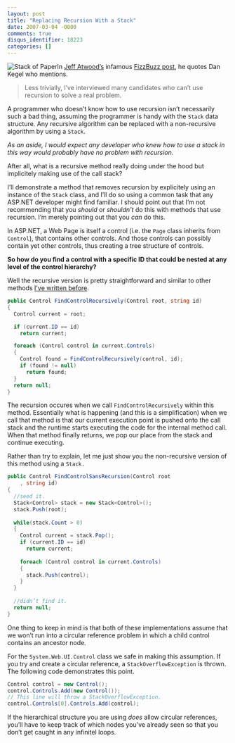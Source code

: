 ```yaml
---
layout: post
title: "Replacing Recursion With a Stack"
date: 2007-03-04 -0800
comments: true
disqus_identifier: 18223
categories: []
---
```

![Stack of
Paper](http://haacked.com/images/haacked_com/WindowsLiveWriter/ReplacingRecursionWithaStack_124F7/251979_paper_stack10.jpg)In
[Jeff Atwood’s](http://codinghorror.com/blog/ "Jeff Atwood") infamous
[FizzBuzz
post](http://www.codinghorror.com/blog/archives/000781.html "Why Can’t Programmers Program?"),
he quotes Dan Kegel who mentions.

> Less trivially, I’ve interviewed many candidates who can’t use
> recursion to solve a real problem.

A programmer who doesn’t know how to use recursion isn’t necessarily
such a bad thing, assuming the programmer is handy with the `Stack` data
structure. Any recursive algorithm can be replaced with a non-recursive
algorithm by using a `Stack`.

*As an aside, I would expect any developer who knew how to use a stack
in this way would probably have no problem with recursion.*

After all, what is a recursive method really doing under the hood but
implicitely making use of the call stack?

I’ll demonstrate a method that removes recursion by explicitely using an
instance of the `Stack` class, and I’ll do so using a common task that
any ASP.NET developer might find familiar. I should point out that I’m
not recommending that you *should* or *shouldn’t* do this with methods
that use recursion. I’m merely pointing out that you *can* do this.

In ASP.NET, a Web Page is itself a control (i.e. the `Page` class
inherits from `Control`), that contains other controls. And those
controls can possibly contain yet other controls, thus creating a tree
structure of controls.

**So how do you find a control with a specific ID that could be nested
at any level of the control hierarchy?**

Well the recursive version is pretty straightforward and similar to
other methods [I've written
before](http://haacked.com/archive/2006/06/13/ProperWayToFindTheForm.aspx "Proper Way To Find The Form").

```csharp
public Control FindControlRecursively(Control root, string id)
{
  Control current = root;

  if (current.ID == id)
    return current;

  foreach (Control control in current.Controls)
  {
    Control found = FindControlRecursively(control, id);
    if (found != null)
      return found;
  }
  return null;
}
```

The recursion occures when we call `FindControlRecursively` within this
method. Essentially what is happening (and this is a simplification)
when we call that method is that our current execution point is pushed
onto the call stack and the runtime starts executing the code for the
internal method call. When that method finally returns, we pop our place
from the stack and continue executing.

Rather than try to explain, let me just show you the non-recursive
version of this method using a `Stack.`

```csharp
public Control FindControlSansRecursion(Control root
    , string id)
{
  //seed it.
  Stack<Control> stack = new Stack<Control>();
  stack.Push(root);
    
  while(stack.Count > 0)
  {
    Control current = stack.Pop();
    if (current.ID == id)
      return current;
        
    foreach (Control control in current.Controls)
    {
      stack.Push(control);
    }
  }
  
  //didn’t find it.
  return null;
}
```

One thing to keep in mind is that both of these implementations assume
that we won’t run into a circular reference problem in which a child
control contains an ancestor node.

For the `System.Web.UI.Control` class we safe in making this assumption.
If you try and create a circular reference, a `StackOverflowException`
is thrown. The following code demonstrates this point.

```csharp
Control control = new Control();
control.Controls.Add(new Control());
// This line will throw a StackOverflowException.
control.Controls[0].Controls.Add(control); 
```

If the hierarchical structure you are using *does* allow circular
references, you’ll have to keep track of which nodes you’ve already seen
so that you don’t get caught in any infinitel loops.

